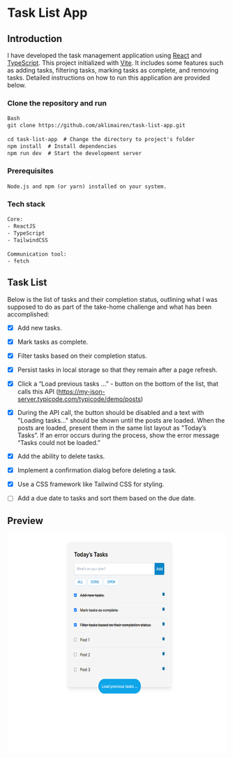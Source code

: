 # Task List App

## Introduction
I have developed the task management application using [React](https://react.dev/) and [TypeScript](https://www.typescriptlang.org/). This project initialized with [Vite](https://vitejs.dev/). It includes some features such as adding tasks, filtering tasks, marking tasks as complete, and removing tasks. Detailed instructions on how to run this application are provided below.


### Clone the repository and run

```
Bash
git clone https://github.com/aklimairen/task-list-app.git

cd task-list-app  # Change the directory to project's folder
npm install  # Install dependencies 
npm run dev  # Start the development server
```

### Prerequisites

```
Node.js and npm (or yarn) installed on your system.
```



### Tech stack

```
Core:
- ReactJS
- TypeScript
- TailwindCSS

Communication tool:
- fetch
```


## Task List
Below is the list of tasks and their completion status, outlining what I was supposed to do as part of the take-home challenge and what has been accomplished:

- [x] Add new tasks.
- [x] Mark tasks as complete.
- [x] Filter tasks based on their completion status.
- [x] Persist tasks in local storage so that they remain after a page refresh.
- [x] Click a “Load previous tasks ...” - button on the bottom of the list, that calls this API
(https://my-json-server.typicode.com/typicode/demo/posts)
- [x] During the API call, the button should be disabled and a text with "Loading tasks..." should be
shown until the posts are loaded. When the posts are loaded, present them in the same list
layout as "Today’s Tasks”. If an error occurs during the process, show the error message “Tasks
could not be loaded.”
- [x] Add the ability to delete tasks.
- [x] Implement a confirmation dialog before deleting a task.
- [x] Use a CSS framework like Tailwind CSS for styling.
- [ ] Add a due date to tasks and sort them based on the due date.


## Preview

<img src="/preview.png" height="500" style="border-radius:10px;margin-bottom:1rem;" />
